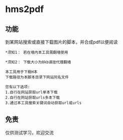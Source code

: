 # hms2pdf
## 功能
到某网站搜索或直接下载图片的脚本，并合成pdf以便阅读
~~~
*须知1： 若在墙内本工具需翻墙使用

*须知2： 下载大小为0kb请挂代理翻墙

本工具用于下载H本
下载路径为本脚本目录下网站同名文件

您有以下选项:
1.自行在网站获取url单本下载
2.自行在网站获取urls多本下载
3.通过本工具搜索关键词自动获取url或urls
~~~
## 免责
仅供测试学习，欢迎交流
